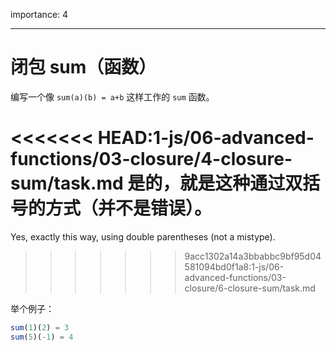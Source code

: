 importance: 4

---

# 闭包 sum（函数）

编写一个像 `sum(a)(b) = a+b` 这样工作的 `sum` 函数。

<<<<<<< HEAD:1-js/06-advanced-functions/03-closure/4-closure-sum/task.md
是的，就是这种通过双括号的方式（并不是错误）。
=======
Yes, exactly this way, using double parentheses (not a mistype).
>>>>>>> 9acc1302a14a3bbabbc9bf95d04581094bd0f1a8:1-js/06-advanced-functions/03-closure/6-closure-sum/task.md

举个例子：

```js
sum(1)(2) = 3
sum(5)(-1) = 4
```

